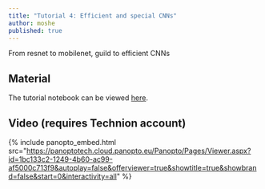 ```yaml
---
title: "Tutorial 4: Efficient and special CNNs"
author: moshe
published: true
---
```


From resnet to mobilenet, guild to efficient CNNs

## Material

The tutorial notebook can be viewed [here](https://nbviewer.org/github/vistalab-technion/cs236781-tutorials/blob/master/t04-%20efficient%20CNN/tutorial4-efficient%20CNNs.ipynb).

## Video (requires Technion account)

{% include panopto_embed.html src="https://panoptotech.cloud.panopto.eu/Panopto/Pages/Viewer.aspx?id=1bc133c2-1249-4b60-ac99-af5000c713f9&autoplay=false&offerviewer=true&showtitle=true&showbrand=false&start=0&interactivity=all" %}
